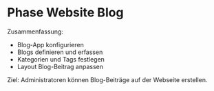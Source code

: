 # Phase Website Blog

Zusammenfassung:

* Blog-App konfigurieren
* Blogs definieren und erfassen
* Kategorien und Tags festlegen
* Layout Blog-Beitrag anpassen

Ziel: Administratoren können Blog-Beiträge auf der Webseite erstellen.